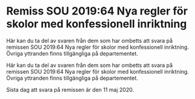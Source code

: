 # Remiss SOU 2019:64 Nya regler för skolor med konfessionell inriktning

Här kan du ta del av svaren från dem som har ombetts att svara på remissen SOU 2019:64 Nya regler för skolor med konfessionell inriktning. Övriga yttranden finns tillgängliga på departementet.

Här kan du ta del av svaren från dem som har ombetts att svara på remissen SOU 2019:64 Nya regler för skolor med konfessionell inriktning. Övriga yttranden finns tillgängliga på departementet.

Sista dag att svara på remissen är den 11 maj 2020.
